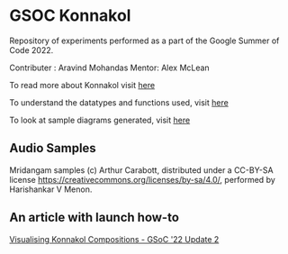 # GSOC Konnakol

Repository of experiments performed as a part of the Google Summer of Code 2022.

Contributer : Aravind Mohandas
Mentor: Alex McLean

To read more about Konnakol visit [here](ABOUT_KONNAKOL.md)

To understand the datatypes and functions used, visit [here](HOW_TO_USE.md)

To look at sample diagrams generated, visit [here](samplediags/)

## Audio Samples

Mridangam samples (c) Arthur Carabott, distributed under a CC-BY-SA license https://creativecommons.org/licenses/by-sa/4.0/, performed by Harishankar V Menon.

##  An article with launch how-to

[Visualising Konnakol Compositions - GSoC '22 Update 2](https://dev.to/aravindmohandas/visualising-konnakol-compositions-gsoc-22-update-2-16pc)
